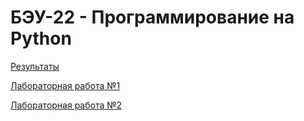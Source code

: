 # БЭУ-22 - Программирование на Python

[Результаты](results.md)

[Лабораторная работа №1](lab1.md)

[Лабораторная работа №2](lab2.md)
